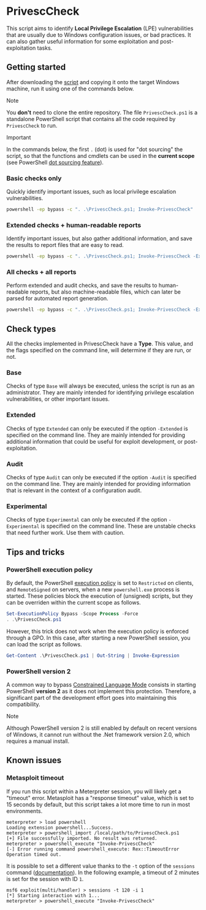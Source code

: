 # PrivescCheck

This script aims to identify __Local Privilege Escalation__ (LPE) vulnerabilities that are usually due to Windows configuration issues, or bad practices. It can also gather useful information for some exploitation and post-exploitation tasks.

## Getting started

After downloading the [script](https://raw.githubusercontent.com/itm4n/PrivescCheck/master/PrivescCheck.ps1) and copying it onto the target Windows machine, run it using one of the commands below.

> [!NOTE]
> You __don't__ need to clone the entire repository. The file `PrivescCheck.ps1` is a standalone PowerShell script that contains all the code required by `PrivescCheck` to run.

> [!IMPORTANT]
> In the commands below, the first `.` (dot) is used for "dot sourcing" the script, so that the functions and cmdlets can be used in the __current scope__ (see PowerShell [dot sourcing feature](https://learn.microsoft.com/en-us/powershell/module/microsoft.powershell.core/about/about_scripts#script-scope-and-dot-sourcing)).

### Basic checks only

Quickly identify important issues, such as local privilege escalation vulnerabilities.

```bat
powershell -ep bypass -c ". .\PrivescCheck.ps1; Invoke-PrivescCheck"
```

### Extended checks + human-readable reports

Identify important issues, but also gather additional information, and save the results to report files that are easy to read.

```bat
powershell -ep bypass -c ". .\PrivescCheck.ps1; Invoke-PrivescCheck -Extended -Report PrivescCheck_$($env:COMPUTERNAME) -Format TXT,HTML"
```

### All checks + all reports

Perform extended and audit checks, and save the results to human-readable reports, but also machine-readable files, which can later be parsed for automated report generation.

```bat
powershell -ep bypass -c ". .\PrivescCheck.ps1; Invoke-PrivescCheck -Extended -Audit -Report PrivescCheck_$($env:COMPUTERNAME) -Format TXT,HTML,CSV,XML"
```

## Check types

All the checks implemented in PrivescCheck have a __Type__. This value, and the flags specified on the command line, will determine if they are run, or not.

### Base

Checks of type `Base` will always be executed, unless the script is run as an administrator. They are mainly intended for identifying privilege escalation vulnerabilities, or other important issues.

### Extended

Checks of type `Extended` can only be executed if the option `-Extended` is specified on the command line. They are mainly intended for providing additional information that could be useful for exploit development, or post-exploitation.

### Audit

Checks of type `Audit` can only be executed if the option `-Audit` is specified on the command line. They are mainly intended for providing information that is relevant in the context of a configuration audit.

### Experimental

Checks of type `Experimental` can only be executed if the option `-Experimental` is specified on the command line. These are unstable checks that need further work. Use them with caution.

## Tips and tricks

### PowerShell execution policy

By default, the PowerShell [execution policy](https://learn.microsoft.com/en-us/powershell/module/microsoft.powershell.core/about/about_execution_policies) is set to `Restricted` on clients, and `RemoteSigned` on servers, when a new `powershell.exe` process is started. These policies block the execution of (unsigned) scripts, but they can be overriden within the current scope as follows.

```powershell
Set-ExecutionPolicy Bypass -Scope Process -Force
. .\PrivescCheck.ps1
```

However, this trick does not work when the execution policy is enforced through a GPO. In this case, after starting a new PowerShell session, you can load the script as follows.

```powershell
Get-Content .\PrivescCheck.ps1 | Out-String | Invoke-Expression
```

### PowerShell version 2

A common way to bypass [Constrained Language Mode](https://devblogs.microsoft.com/powershell/powershell-constrained-language-mode/) consists in starting PowerShell __version 2__ as it does not implement this protection. Therefore, a significant part of the development effort goes into maintaining this compatibility.

> [!NOTE]
> Although PowerShell version 2 is still enabled by default on recent versions of Windows, it cannot run without the .Net framework version 2.0, which requires a manual install.

## Known issues

### Metasploit timeout

If you run this script within a Meterpreter session, you will likely get a "timeout" error. Metasploit has a "response timeout" value, which is set to 15 seconds by default, but this script takes a lot more time to run in most environments.

```console
meterpreter > load powershell
Loading extension powershell...Success.
meterpreter > powershell_import /local/path/to/PrivescCheck.ps1
[+] File successfully imported. No result was returned.
meterpreter > powershell_execute "Invoke-PrivescCheck"
[-] Error running command powershell_execute: Rex::TimeoutError Operation timed out.
```

It is possible to set a different value thanks to the `-t` option of the `sessions` command ([documentation](https://www.offensive-security.com/metasploit-unleashed/msfconsole-commands/)). In the following example, a timeout of 2 minutes is set for the session with ID `1`.

```console
msf6 exploit(multi/handler) > sessions -t 120 -i 1
[*] Starting interaction with 1...
meterpreter > powershell_execute "Invoke-PrivescCheck"
```
